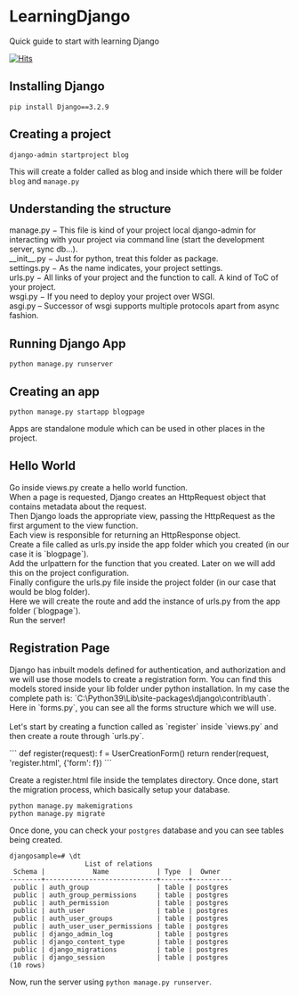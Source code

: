 # LearningDjango
Quick guide to start with learning Django

[![Hits](https://hits.seeyoufarm.com/api/count/incr/badge.svg?url=https%3A%2F%2Fgithub.com%2FUnpredictablePrashant%2FLearningDjango&count_bg=%2379C83D&title_bg=%23555555&icon=&icon_color=%23E7E7E7&title=hits&edge_flat=false)](https://hits.seeyoufarm.com)


## Installing Django

```
pip install Django==3.2.9
```


## Creating a project

```
django-admin startproject blog
```

This will create a folder called as blog and inside which there will be folder `blog` and `manage.py`


## Understanding the structure
<p>
manage.py − This file is kind of your project local django-admin for interacting with your project via command line (start the development server, sync db...).<br>
__init__.py − Just for python, treat this folder as package.<br>
settings.py − As the name indicates, your project settings.<br>
urls.py − All links of your project and the function to call. A kind of ToC of your project.<br>
wsgi.py − If you need to deploy your project over WSGI.<br>
asgi.py – Successor of wsgi supports multiple protocols apart from async fashion.<br>
</p>

## Running Django App
```
python manage.py runserver
```

## Creating an app

```
python manage.py startapp blogpage
```

Apps are standalone module which can be used in other places in the project.

## Hello World
<p>
Go inside views.py create a hello world function.<br>
When a page is requested, Django creates an HttpRequest object that contains metadata about the request. <br>
Then Django loads the appropriate view, passing the HttpRequest as the first argument to the view function. <br>
Each view is responsible for returning an HttpResponse object. <br>
Create a file called as urls.py inside the app folder which you created (in our case it is `blogpage`).<br>
Add the urlpattern for the function that you created. Later on we will add this on the project configuration.<br>
Finally configure the urls.py file inside the  project folder (in our case that would be blog folder).<br>
Here we will create the route and add the instance of urls.py from the app folder (`blogpage`).<br>
Run the server!
</p>


## Registration Page
<p>
Django has inbuilt models defined for authentication, and authorization and we will use those models to create a registration form. You can find this models stored inside your lib folder under python installation. In my case the complete path is:
`C:\Python39\Lib\site-packages\django\contrib\auth`. Here in `forms.py`, you can see all the forms structure which we will use. <br><br>
Let's start by creating a function called as `register` inside `views.py` and then create a route through `urls.py`.
</p>
```
def register(request):
    f = UserCreationForm()
    return render(request, 'register.html', {'form': f})
```
<p>Create a register.html file inside the templates directory. Once done, start the migration process, which basically setup your database.</p>

```
python manage.py makemigrations
python manage.py migrate
```

Once done, you can check your `postgres` database and you can see tables being created.

```
djangosample=# \dt
                   List of relations
 Schema |            Name            | Type  |  Owner
--------+----------------------------+-------+----------
 public | auth_group                 | table | postgres
 public | auth_group_permissions     | table | postgres
 public | auth_permission            | table | postgres
 public | auth_user                  | table | postgres
 public | auth_user_groups           | table | postgres
 public | auth_user_user_permissions | table | postgres
 public | django_admin_log           | table | postgres
 public | django_content_type        | table | postgres
 public | django_migrations          | table | postgres
 public | django_session             | table | postgres
(10 rows)
```

Now, run the server using `python manage.py runserver`.



